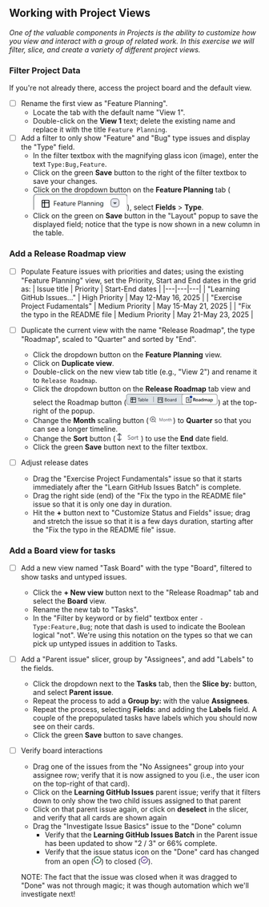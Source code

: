 ## Working with Project Views
_One of the valuable components in Projects is the ability to customize how you view and interact with a group of related work. In this exercise we will filter, slice, and create a variety of different project views._

### Filter Project Data
If you're not already there, access the project board and the default view.
- [ ] Rename the first view as "Feature Planning".
  - Locate the tab with the default name "View 1".
  - Double-click on the **View 1** text; delete the existing name and replace it with the title `Feature Planning`.
- [ ] Add a filter to only show "Feature" and "Bug" type issues and display the "Type" field.
  - In the filter textbox with the magnifying glass icon (image), enter the text `Type:Bug,Feature`.
  - Click on the green **Save** button to the right of the filter textbox to save your changes. 
  - Click on the dropdown button on the **Feature Planning** tab (![Feature Planning tab](./images/feature-planning-tab.jpeg)), select **Fields** > **Type**.
  - Click on the green on **Save** button in the "Layout" popup to save the displayed field; notice that the type is now shown in a new column in the table.

### Add a Release Roadmap view
- [ ] Populate Feature issues with priorities and dates; using the existing "Feature Planning" view, set the Priority, Start and End dates in the grid as:
  | Issue title | Priority | Start-End dates |
  |---|---|---|
  | "Learning GitHub Issues..." | High Priority | May 12-May 16, 2025 |
  | "Exercise Project Fudamentals" | Medium Priority | May 15-May 21, 2025 |
  | "Fix the typo in the README file | Medium Priority | May 21-May 23, 2025 |

- [ ] Duplicate the current view with the name "Release Roadmap", the type "Roadmap", scaled to "Quarter" and sorted by "End".
  - Click the dropdown button on the **Feature Planning** view.
  - Click on **Duplicate view**.
  - Double-click on the new view tab title (e.g., "View 2") and rename it to `Release Roadmap`.
  - Click the dropdown button on the **Release Roadmap** tab  view and select the Roadmap button (![Roadmap button](./images/roadmap-button.jpeg)) at the top-right of the popup.
  - Change the **Month** scaling button (![Scaling button](./images/month-scale-button.jpeg)) to **Quarter** so that you can see a longer timeline.
  - Change the **Sort** button (![Sort button](./images/roadmap-sort-button.jpeg)) to use the **End** date field.
  - Click the green **Save** button next to the filter textbox.
- [ ] Adjust release dates
  - Drag the "Exercise Project Fundamentals" issue so that it starts immediately after the "Learn GitHub Issues Batch" is complete.
  - Drag the right side (end) of the "Fix the typo in the README file" issue so that it is only one day in duration.
  - Hit the **+** button next to "Customize Status and Fields" issue; drag and stretch the issue so that it is a few days duration, starting after the "Fix the typo in the README file" issue.

### Add a Board view for tasks
- [ ] Add a new view named "Task Board" with the type "Board", filtered to show tasks and untyped issues.
  - Click the **+ New view** button next to the "Release Roadmap" tab and select the **Board** view.
  - Rename the new tab to "Tasks".
  - In the "Filter by keyword or by field" textbox enter `-Type:Feature,Bug`; note that dash is used to indicate the Boolean logical "not". We're using this notation on the types so that we can pick up untyped issues in addition to Tasks.
- [ ] Add a "Parent issue" slicer, group by "Assignees", and add "Labels" to the fields.
  - Click the dropdown next to the **Tasks** tab, then the **Slice by:** button, and select **Parent issue**.
  - Repeat the process to add a **Group by:** with the value **Assignees**.
  - Repeat the process, selecting **Fields:** and adding the **Labels** field. A couple of the prepopulated tasks have labels which you should now see on their cards.
  - Click the green **Save** button to save changes.
- [ ] Verify board interactions
  - Drag one of the issues from the "No Assignees" group into your assignee row; verify that it is now assigned to you (i.e., the user icon on the top-right of that card).
  - Click on the **Learning GitHub Issues** parent issue; verify that it filters down to only show the two child issues assigned to that parent
  - Click on that parent issue again, or click on **deselect** in the slicer, and verify that all cards are shown again
  - Drag the "Investigate Issue Basics" issue to the "Done" column
    - Verify that the **Learning GitHub Issues Batch** in the Parent issue has been updated to show "2 / 3" or 66% complete.
    - Verify that the issue status icon on the "Done" card has changed from an open (![Open icon](./images/issue-open.jpeg)) to closed (![Closed icon](./images/issue-closed.jpeg)).
  
  NOTE: The fact that the issue was closed when it was dragged to "Done" was not through magic; it was though automation which we'll investigate next!




  

